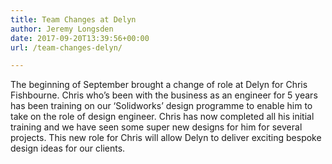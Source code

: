 ```yaml
---
title: Team Changes at Delyn
author: Jeremy Longsden
date: 2017-09-20T13:39:56+00:00
url: /team-changes-delyn/

---
```

The beginning of September brought a change of role at Delyn for Chris Fishbourne. Chris who&#8217;s been with the business as an engineer for 5 years has been training on our &#8216;Solidworks&#8217; design programme to enable him to take on the role of design engineer. Chris has now completed all his initial training and we have seen some super new designs for him for several projects. This new role for Chris will allow Delyn to deliver exciting bespoke design ideas for our clients.